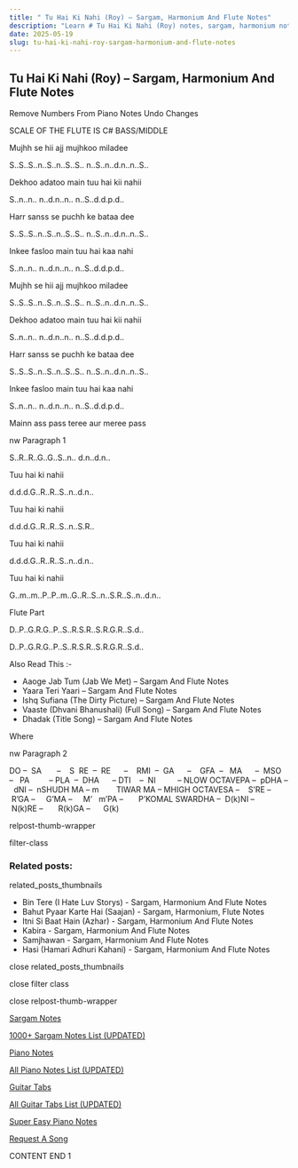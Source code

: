 ```yaml
---
title: " Tu Hai Ki Nahi (Roy) – Sargam, Harmonium And Flute Notes"
description: "Learn # Tu Hai Ki Nahi (Roy) notes, sargam, harmonium notations and flute notes. Easy step-by-step tutorial for beginners."
date: 2025-05-19
slug: tu-hai-ki-nahi-roy-sargam-harmonium-and-flute-notes
---
```


## Tu Hai Ki Nahi (Roy) – Sargam, Harmonium And Flute Notes

Remove Numbers From Piano Notes
Undo Changes

SCALE OF THE FLUTE IS C# BASS/MIDDLE

Mujhh se hii ajj mujhkoo miladee

S..S..S..n..S..n..S..S.. n..S..n..d.n..n..S..

Dekhoo adatoo main tuu hai kii nahii

S..n..n.. n..d.n..n.. n..S..d.d.p.d..

Harr sanss se puchh ke bataa dee

S..S..S..n..S..n..S..S.. n..S..n..d.n..n..S..

Inkee fasloo main tuu hai kaa nahi

S..n..n.. n..d.n..n.. n..S..d.d.p.d..

Mujhh se hii ajj mujhkoo miladee

S..S..S..n..S..n..S..S.. n..S..n..d.n..n..S..

Dekhoo adatoo main tuu hai kii nahii

S..n..n.. n..d.n..n.. n..S..d.d.p.d..

Harr sanss se puchh ke bataa dee

S..S..S..n..S..n..S..S.. n..S..n..d.n..n..S..

Inkee fasloo main tuu hai kaa nahi

S..n..n.. n..d.n..n.. n..S..d.d.p.d..

Mainn ass pass teree aur meree pass

nw Paragraph 1

S..R..R..G..G..S..n.. d.n..d.n..

Tuu hai ki nahii

d.d.d.G..R..R..S..n..d.n..

Tuu hai ki nahii

d.d.d.G..R..R..S..n..S.R..

Tuu hai ki nahii

d.d.d.G..R..R..S..n..d.n..

Tuu hai ki nahii

G..m..m..P..P..m..G..R..S..n..S.R..S..n..d.n..

Flute Part

D..P..G.R.G..P..S..R.S.R..S.R.G.R..S.d..

D..P..G.R.G..P..S..R.S.R..S.R.G.R..S.d..

Also Read This :-

- Aaoge Jab Tum (Jab We Met) – Sargam And Flute Notes
- Yaara Teri Yaari – Sargam And Flute Notes
- Ishq Sufiana (The Dirty Picture) – Sargam And Flute Notes
- Vaaste (Dhvani Bhanushali) (Full Song) – Sargam And Flute Notes
- Dhadak (Title Song) – Sargam And Flute Notes

Where

nw Paragraph 2

DO –  SA       –    S  RE  –  RE      –    RMI  –  GA      –    GFA  –   MA      –  MSO  –   PA         – PLA  –  DHA      – DTI    –  NI          – NLOW OCTAVEPA –  pDHA –  dNI –  nSHUDH MA – m        TIWAR MA – MHIGH OCTAVESA –    S’RE –     R’GA –     G’MA –     M’   m’PA –       P’KOMAL SWARDHA –  D(k)NI –       N(k)RE –       R(k)GA –      G(k)

relpost-thumb-wrapper

filter-class

### Related posts:

related_posts_thumbnails

- Bin Tere (I Hate Luv Storys) - Sargam, Harmonium And Flute Notes
- Bahut Pyaar Karte Hai (Saajan) - Sargam, Harmonium, Flute Notes
- Itni Si Baat Hain (Azhar) - Sargam, Harmonium And Flute Notes
- Kabira - Sargam, Harmonium And Flute Notes
- Samjhawan - Sargam, Harmonium And Flute Notes
- Hasi (Hamari Adhuri Kahani) - Sargam, Harmonium And Flute Notes

close related_posts_thumbnails

close filter class

close relpost-thumb-wrapper

[Sargam Notes](/sargam-notes.html)

[1000+ Sargam Notes List (UPDATED)](/all-songs-list-sargam-notes.html)

[Piano Notes](/piano-notes.html)

[All Piano Notes List (UPDATED)](/all-songs-list-piano-notes.html)

[Guitar Tabs](/guitar-tabs.html)

[All Guitar Tabs List (UPDATED)](/all-songs-list-guitar-tabs.html)

[Super Easy Piano Notes](https://studywall.in/)

[Request A Song](/request-a-song.html)

CONTENT END 1
